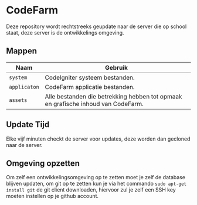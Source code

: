 # CodeFarm

Deze repository wordt rechtstreeks geupdate naar de server die op school staat, deze server is de ontwikkelings omgeving.

## Mappen
Naam | Gebruik
--- | ---
`system` | CodeIgniter systeem bestanden.
`applicaton` | CodeFarm applicatie bestanden.
`assets` | Alle bestanden die betrekking hebben tot opmaak en grafische inhoud van CodeFarm.

## Update Tijd
Elke vijf minuten checkt de server voor updates, deze worden dan gecloned naar de server.

## Omgeving opzetten
Om zelf een ontwikkelingsomgeving op te zetten moet je zelf de database blijven updaten, om git op te zetten kun je via het commando `sudo apt-get install git` de git client downloaden, hiervoor zul je zelf een SSH key moeten instellen op je github account.


